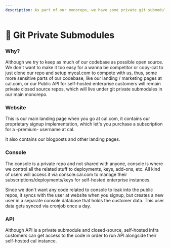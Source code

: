 ```yaml
---
description: As part of our monorepo, we have some private git submodules that are private.
---
```


# 🚫 Git Private Submodules

### Why?

Although we try to keep as much of our codebase as possible open source. We don't want to make it too easy for a wanna be competitor or copy-cat to just clone our repo and setup mycal.com to compete with us, thus, some more sensitive parts of our codebase, like our landing / marketing pages at cal.com, or our Public API for self-hosted enterprise customers will remain private closed source repos, which will live under git private submodules in our main monorepo.

### Website

This is our main landing page when you go at cal.com, it contains our proprietary signup implementation, which let's you purchase a subscription for a -premium- username at cal.

It also contains our blogposts and other landing pages.



### Console

The console is a private repo and not shared with anyone, console is where we control all the related stuff to deployments, keys, add-ons, etc. All kind of users will access it via console.cal.com to manage their subscriptions/deployments/keys for self-hosted enterprise instances.

Since we don't want any code related to console to leak into the public repos, it syncs with the user at website when you signup, but creates a new user in a separate console database that holds the customer data. This user data gets synced via cronjob once a day.



### API

Although API is a private submodule and closed-source, self-hosted infra customers can get access to the code in order to run API alongside their self-hosted cal instance.
